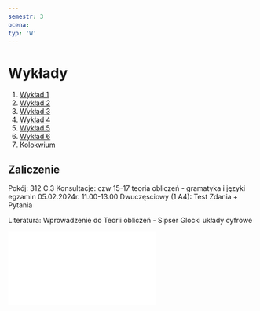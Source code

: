```yaml
---
semestr: 3
ocena: 
typ: 'W'
---
```


# Wykłady
1. [Wykład 1](/Notatki/Semestr%203/Logika%20układów%20cyfrowych/Wykłady/Wykład%201/Wykład%201.md)
2. [Wykład 2](/Notatki/Semestr%203/Logika%20układów%20cyfrowych/Wykłady/Wykład%202/Wykład%202.md)
3. [Wykład 3](/Notatki/Semestr%203/Logika%20układów%20cyfrowych/Wykłady/Wykład%203/Wykład%203.md)
4. [Wykład 4](/Notatki/Semestr%203/Logika%20układów%20cyfrowych/Wykłady/Wykład%204/Wykład%204.md)
5. [Wykład 5](/Notatki/Semestr%203/Logika%20układów%20cyfrowych/Wykłady/Wykład%205/Wykład%205.md)
6. [Wykład 6](/Notatki/Semestr%203/Logika%20układów%20cyfrowych/Wykłady/Wykład%206/Wykład%206.md)
7. [Kolokwium](/Notatki/Semestr%203/Logika%20układów%20cyfrowych/Wykłady/Kolokwium/Kolokwium.md)

## Zaliczenie
Pokój: 312 C.3
Konsultacje: czw 15-17
teoria obliczeń - gramatyka i języki
egzamin 05.02.2024r. 11.00-13.00
Dwuczęsciowy (1 A4):
	Test
	Zdania + Pytania


Literatura:
Wprowadzenie do Teorii obliczeń - Sipser
Glocki układy cyfrowe

![](/Notatki/Semestr%203/Logika%20układów%20cyfrowych/Wykłady/LUC-teoria.pdf)